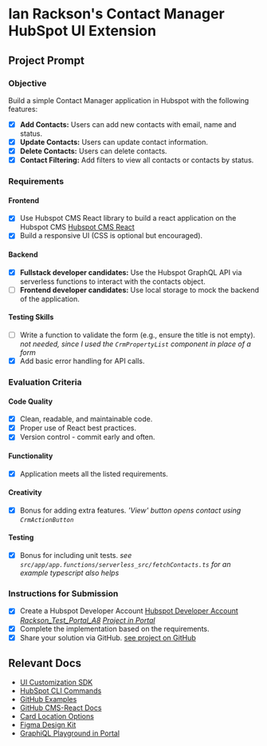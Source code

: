 # Ian Rackson's Contact Manager HubSpot UI Extension

## Project Prompt

### Objective

Build a simple Contact Manager application in Hubspot with the following features:

- [x] **Add Contacts:** Users can add new contacts with email, name and status.
- [x] **Update Contacts:** Users can update contact information.
- [x] **Delete Contacts:** Users can delete contacts.
- [x] **Contact Filtering:** Add filters to view all contacts or contacts by status.

### Requirements

#### Frontend

- [x] Use Hubspot CMS React library to build a react application on the Hubspot CMS [Hubspot CMS React](https://github.hubspot.com/cms-react/)
- [x] Build a responsive UI (CSS is optional but encouraged).

#### Backend

- [x] **Fullstack developer candidates:** Use the Hubspot GraphQL API via serverless functions to interact with the contacts object.
- [ ] **Frontend developer candidates:** Use local storage to mock the backend of the application.

#### Testing Skills

- [ ] Write a function to validate the form (e.g., ensure the title is not empty).
      _not needed, since I used the `CrmPropertyList` component in place of a form_
- [x] Add basic error handling for API calls.

### Evaluation Criteria

#### Code Quality

- [x] Clean, readable, and maintainable code.
- [x] Proper use of React best practices.
- [x] Version control - commit early and often.

#### Functionality

- [x] Application meets all the listed requirements.

#### Creativity

- [x] Bonus for adding extra features.
      _'View' button opens contact using `CrmActionButton`_

#### Testing

- [x] Bonus for including unit tests.
      _see `src/app/app.functions/serverless_src/fetchContacts.ts` for an example_
      _typescript also helps_

### Instructions for Submission

- [x] Create a Hubspot Developer Account [Hubspot Developer Account](https://developers.hubspot.com/cms)
      _[Rackson_Test_Portal_A8](https://app.hubspot.com/contacts/48631558/record/0-1/86494764070)_
      _[Project in Portal](https://app.hubspot.com/developer-projects/48631558/project/hs-react-contact-manager)_
- [x] Complete the implementation based on the requirements.
- [x] Share your solution via GitHub.
      [see project on GitHub](https://github.com/irackson/hs-react-contact-manager)

## Relevant Docs

- [UI Customization SDK](https://developers.hubspot.com/docs/guides/crm/ui-extensions/sdk)
- [HubSpot CLI Commands](https://developers.hubspot.com/docs/guides/cms/tools/local-development-cli)
- [GitHub Examples](https://github.com/HubSpot/ui-extensions-examples)
- [GitHub CMS-React Docs](https://github.hubspot.com/cms-react/#what-are-the-new-things)
- [Card Location Options](https://knowledge.hubspot.com/object-settings/customize-records)
- [Figma Design Kit](https://developers.hubspot.com/docs/reference/ui-components/figma-design-kit)
- [GraphiQL Playground in Portal](https://app.hubspot.com/graphiql/48631558)
